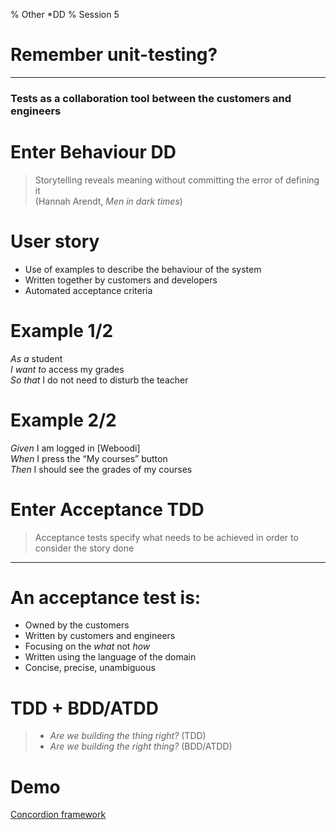 % Other \*DD
% Session 5

# Remember unit-testing?

---------------------

### Tests as a collaboration tool between the customers and engineers


# Enter Behaviour DD

> Storytelling reveals meaning without committing the error of defining it  
(Hannah Arendt, _Men in dark times_)

# User story
* Use of examples to describe the behaviour of the system
* Written together by customers and developers
* Automated acceptance criteria 

# Example 1/2
_As a_ student  
_I want to_ access my grades  
_So that_ I do not need to disturb the teacher

# Example 2/2
_Given_ I am logged in [Weboodi]  
_When_ I press the “My courses” button  
_Then_ I should see the grades of my courses



# Enter Acceptance TDD

> Acceptance tests specify what needs to be achieved in order to consider the story done

---------------------------

# An acceptance test is:
- Owned by the customers
- Written by customers and engineers
- Focusing on the _what_ not _how_
- Written using the language of the domain
- Concise, precise, unambiguous 

# TDD + BDD/ATDD
> * _Are we building the thing right?_ (TDD)
> * _Are we building the right thing?_ (BDD/ATDD)

# Demo
[Concordion framework](http://concordion.org)

